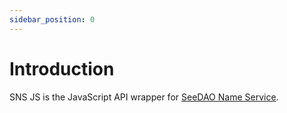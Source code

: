 ```yaml
---
sidebar_position: 0
---
```


# Introduction

SNS JS is the JavaScript API wrapper for [SeeDAO Name Service](https://github.com/Taoist-Labs/sns).

